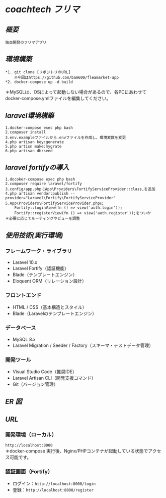 # _coachtech フリマ_

## _概要_
    独自開発のフリマアプリ

## _環境構築_
    *1. git clone [リポジトリのURL]
        ※今回はhttps://github.com/bam600/fleamarket-app
    *2. docker-compose up -d build
＊MySQLは、OSによって起動しない場合があるので、各PCにあわせて
docker-compose.ymlファイルを編集してください。

## _laravel環境構築_
    1.docker-compose exec php bash
    2.composer install
    3.env.exampleファイルから.envファイルを作成し、環境変数を変更
    4.php artisan key:generate
    5.php artisn make:mygrate
    6.php artisan db:seed
    
## _laravel fortifyの導入_
    1.docoker-compose exec php bash
    2.composer require laravel/fortify
    3.config/app.phpにApp\Providers\FortifyServiceProvider::class,を追加
    4.php artisan vendor:publish --provider="Laravel\Fortify\FortifyServiceProvider"
    5.App\Providers\FortifyServiceProvider.phpに
        Fortify::loginView(fn () => view('auth.login'));
        Fortify::registerView(fn () => view('auth.register'));をついか
    ＊必要に応じてルーティングやビューを調整


## _使用技術(実行環境)_
### フレームワーク・ライブラリ
  - Laravel 10.x
  - Laravel Fortify（認証機能）
  - Blade（テンプレートエンジン）
  - Eloquent ORM（リレーション設計）
### フロントエンド
  - HTML / CSS（基本構造とスタイル）
  - Blade（Laravelのテンプレートエンジン）
### データベース
  - MySQL 8.x
  - Laravel Migration / Seeder / Factory（スキーマ・テストデータ管理）
### 開発ツール
- Visual Studio Code（推奨IDE）
- Laravel Artisan CLI（開発支援コマンド）
- Git（バージョン管理）

## _ER 図_

## _URL_
### 開発環境（ローカル）  
  `http://localhost:8000`  
  ＊docker-compose 実行後、Nginx/PHPコンテナが起動している状態でアクセス可能です。

### 認証画面（Fortify）  
  - ログイン：`http://localhost:8000/login`  
  - 登録：`http://localhost:8000/register`
